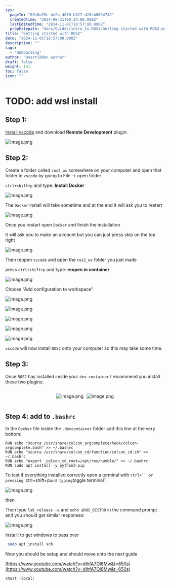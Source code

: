```yaml
---
sys:
  pageId: "89e0a78c-4e2b-4070-b327-d28cb0694742"
  createdTime: "2024-08-21T00:24:00.000Z"
  lastEditedTime: "2024-11-01T18:57:00.000Z"
  propFilepath: "docs/Guides/intro_to_ROS2/Getting started with ROS2.md"
title: "Getting started with ROS2"
date: "2024-11-01T18:57:00.000Z"
description: ""
tags:
  - "Onboarding"
author: "Overridden author"
draft: false
weight: 141
toc: false
icon: ""
---
```


# TODO: add wsl install

## Step 1:

[Install vscode](https://code.visualstudio.com/download) and download **Remote Development** plugin:

![image.png](https://prod-files-secure.s3.us-west-2.amazonaws.com/d518164a-d88e-44d1-a4ee-3adb3bd8bce0/efb52993-1881-4a40-b95e-6f020334f022/image.png?X-Amz-Algorithm=AWS4-HMAC-SHA256&X-Amz-Content-Sha256=UNSIGNED-PAYLOAD&X-Amz-Credential=ASIAZI2LB4667ZD6WVNX%2F20250307%2Fus-west-2%2Fs3%2Faws4_request&X-Amz-Date=20250307T181102Z&X-Amz-Expires=3600&X-Amz-Security-Token=IQoJb3JpZ2luX2VjEAIaCXVzLXdlc3QtMiJGMEQCIDVhQF00BUqRNucSn%2BltUIn8gFgCuRN52I337UrBKWzrAiAqLjInu7VsYsI%2FpnFHcYfYubZX33mqCpdhwQAIdB0d%2Fyr%2FAwhLEAAaDDYzNzQyMzE4MzgwNSIMdxJrfY%2BRjaf3y7s1KtwDze8Tfa6nrB4nAPylE0jAJCpI0bNHtt7UTRWZcZgpGfd9doTYQWZKjMKytEGwxXjD2FHycTmN5DO0G5nIEwliy9aQ30g642bYgqXJbv093NCEmqjXW48mR4nXIb0y8%2BaYP7xT%2FA3YlHEKKZA4AMStOKSFrRIZZzA2N9r3CEBJ3m%2BtYRHgJhkTCsG4K0owjjj5Ib0WG%2Fs4PVJYn0MHlREnrW%2B2qBogFvRgr0338hQ5Tz0dxtpS%2BnReEI87iRBp0PUls68Bz%2F7GLt2GFhki2cKOZH%2F0hCToNfp8oSLaTLUBlESvf9gECXk7mXNUI7offLg3YOBUZovQdhBtx313lj%2FyU9KR4%2BMjf5xbvTCDI0d1DgIfIaoauYVK8%2FjkctmXpdKsR6Sj9WmXtX%2BFAhmtfcYS8LCJS4oY6zMxYM3UGMlTlY33Exnq3eH6FhQJ3Fds19PUI9YWAdE090op%2FZG2CDRgaCqxqm5xI3Ut80iW4CabtdWQj3ROqzSOIiGvd5M52Mf%2FWunlSWO5pgLOqzWVGkK16kgDlsBwSU0wKciJZ1JjDQoIL44S9GJFuglrHn5sNn7R6x1Sng0hFjEPiuGMEgDrclA583SyA0w%2F%2B2PI3Mz1JmgfjhUSHK%2BZYNjqcvYwg%2BCsvgY6pgGFIgBjekGorA8DyAL75SSl5I7BPH1qq0JX%2FQpB5xDjsHeqikyf1Khw9t7nR9iDx2BVUB5lPHDnn38WRfe2Ut6QXSBzvCEU%2BS01cO0qQ8VR5aoR4NXal93%2B50Rqx8whQvySLBmDNKb48BxvxpFVLra1dcGpq%2BGWiebssi5RoL2j1otcpNaE6jNmu1UNUz%2FKOwlh7E1qaRUsF0gvCxtKEFMCbwbwKx3U&X-Amz-Signature=7cc008a3bddf92ab00c2682a4eca0b047e71077dd68a61ae4bdc83446a671f43&X-Amz-SignedHeaders=host&x-id=GetObject)

## Step 2:

Create a folder called `ros2_ws` somewhere on your computer and open that folder in `vscode` by going to File → open folder 

`ctrl+shift+p` and type: **Install Docker**

![image.png](https://prod-files-secure.s3.us-west-2.amazonaws.com/d518164a-d88e-44d1-a4ee-3adb3bd8bce0/2269dc0e-1cd5-47ff-bceb-c04ad9b2eab0/image.png?X-Amz-Algorithm=AWS4-HMAC-SHA256&X-Amz-Content-Sha256=UNSIGNED-PAYLOAD&X-Amz-Credential=ASIAZI2LB4667ZD6WVNX%2F20250307%2Fus-west-2%2Fs3%2Faws4_request&X-Amz-Date=20250307T181102Z&X-Amz-Expires=3600&X-Amz-Security-Token=IQoJb3JpZ2luX2VjEAIaCXVzLXdlc3QtMiJGMEQCIDVhQF00BUqRNucSn%2BltUIn8gFgCuRN52I337UrBKWzrAiAqLjInu7VsYsI%2FpnFHcYfYubZX33mqCpdhwQAIdB0d%2Fyr%2FAwhLEAAaDDYzNzQyMzE4MzgwNSIMdxJrfY%2BRjaf3y7s1KtwDze8Tfa6nrB4nAPylE0jAJCpI0bNHtt7UTRWZcZgpGfd9doTYQWZKjMKytEGwxXjD2FHycTmN5DO0G5nIEwliy9aQ30g642bYgqXJbv093NCEmqjXW48mR4nXIb0y8%2BaYP7xT%2FA3YlHEKKZA4AMStOKSFrRIZZzA2N9r3CEBJ3m%2BtYRHgJhkTCsG4K0owjjj5Ib0WG%2Fs4PVJYn0MHlREnrW%2B2qBogFvRgr0338hQ5Tz0dxtpS%2BnReEI87iRBp0PUls68Bz%2F7GLt2GFhki2cKOZH%2F0hCToNfp8oSLaTLUBlESvf9gECXk7mXNUI7offLg3YOBUZovQdhBtx313lj%2FyU9KR4%2BMjf5xbvTCDI0d1DgIfIaoauYVK8%2FjkctmXpdKsR6Sj9WmXtX%2BFAhmtfcYS8LCJS4oY6zMxYM3UGMlTlY33Exnq3eH6FhQJ3Fds19PUI9YWAdE090op%2FZG2CDRgaCqxqm5xI3Ut80iW4CabtdWQj3ROqzSOIiGvd5M52Mf%2FWunlSWO5pgLOqzWVGkK16kgDlsBwSU0wKciJZ1JjDQoIL44S9GJFuglrHn5sNn7R6x1Sng0hFjEPiuGMEgDrclA583SyA0w%2F%2B2PI3Mz1JmgfjhUSHK%2BZYNjqcvYwg%2BCsvgY6pgGFIgBjekGorA8DyAL75SSl5I7BPH1qq0JX%2FQpB5xDjsHeqikyf1Khw9t7nR9iDx2BVUB5lPHDnn38WRfe2Ut6QXSBzvCEU%2BS01cO0qQ8VR5aoR4NXal93%2B50Rqx8whQvySLBmDNKb48BxvxpFVLra1dcGpq%2BGWiebssi5RoL2j1otcpNaE6jNmu1UNUz%2FKOwlh7E1qaRUsF0gvCxtKEFMCbwbwKx3U&X-Amz-Signature=8bef12e1bb7c23b48ca5d485d05eedc943735b60fde78e96ecdda87ade0f20c2&X-Amz-SignedHeaders=host&x-id=GetObject)

The `Docker` install will take sometime and at the end it will ask you to restart

![image.png](https://prod-files-secure.s3.us-west-2.amazonaws.com/d518164a-d88e-44d1-a4ee-3adb3bd8bce0/ed233f78-be33-4b1f-b89c-9c346c0e961e/image.png?X-Amz-Algorithm=AWS4-HMAC-SHA256&X-Amz-Content-Sha256=UNSIGNED-PAYLOAD&X-Amz-Credential=ASIAZI2LB4667ZD6WVNX%2F20250307%2Fus-west-2%2Fs3%2Faws4_request&X-Amz-Date=20250307T181102Z&X-Amz-Expires=3600&X-Amz-Security-Token=IQoJb3JpZ2luX2VjEAIaCXVzLXdlc3QtMiJGMEQCIDVhQF00BUqRNucSn%2BltUIn8gFgCuRN52I337UrBKWzrAiAqLjInu7VsYsI%2FpnFHcYfYubZX33mqCpdhwQAIdB0d%2Fyr%2FAwhLEAAaDDYzNzQyMzE4MzgwNSIMdxJrfY%2BRjaf3y7s1KtwDze8Tfa6nrB4nAPylE0jAJCpI0bNHtt7UTRWZcZgpGfd9doTYQWZKjMKytEGwxXjD2FHycTmN5DO0G5nIEwliy9aQ30g642bYgqXJbv093NCEmqjXW48mR4nXIb0y8%2BaYP7xT%2FA3YlHEKKZA4AMStOKSFrRIZZzA2N9r3CEBJ3m%2BtYRHgJhkTCsG4K0owjjj5Ib0WG%2Fs4PVJYn0MHlREnrW%2B2qBogFvRgr0338hQ5Tz0dxtpS%2BnReEI87iRBp0PUls68Bz%2F7GLt2GFhki2cKOZH%2F0hCToNfp8oSLaTLUBlESvf9gECXk7mXNUI7offLg3YOBUZovQdhBtx313lj%2FyU9KR4%2BMjf5xbvTCDI0d1DgIfIaoauYVK8%2FjkctmXpdKsR6Sj9WmXtX%2BFAhmtfcYS8LCJS4oY6zMxYM3UGMlTlY33Exnq3eH6FhQJ3Fds19PUI9YWAdE090op%2FZG2CDRgaCqxqm5xI3Ut80iW4CabtdWQj3ROqzSOIiGvd5M52Mf%2FWunlSWO5pgLOqzWVGkK16kgDlsBwSU0wKciJZ1JjDQoIL44S9GJFuglrHn5sNn7R6x1Sng0hFjEPiuGMEgDrclA583SyA0w%2F%2B2PI3Mz1JmgfjhUSHK%2BZYNjqcvYwg%2BCsvgY6pgGFIgBjekGorA8DyAL75SSl5I7BPH1qq0JX%2FQpB5xDjsHeqikyf1Khw9t7nR9iDx2BVUB5lPHDnn38WRfe2Ut6QXSBzvCEU%2BS01cO0qQ8VR5aoR4NXal93%2B50Rqx8whQvySLBmDNKb48BxvxpFVLra1dcGpq%2BGWiebssi5RoL2j1otcpNaE6jNmu1UNUz%2FKOwlh7E1qaRUsF0gvCxtKEFMCbwbwKx3U&X-Amz-Signature=766a9ae71fbc719bf0eeb52c741fe92e5c8c8c3a31223867312e426acd2db960&X-Amz-SignedHeaders=host&x-id=GetObject)

Once you restart open `Docker` and finish the installation

It will ask you to make an account but you can just press skip on the top right

![image.png](https://prod-files-secure.s3.us-west-2.amazonaws.com/d518164a-d88e-44d1-a4ee-3adb3bd8bce0/21010ad9-1659-4fd9-9f59-9932a09b2a3d/image.png?X-Amz-Algorithm=AWS4-HMAC-SHA256&X-Amz-Content-Sha256=UNSIGNED-PAYLOAD&X-Amz-Credential=ASIAZI2LB4667ZD6WVNX%2F20250307%2Fus-west-2%2Fs3%2Faws4_request&X-Amz-Date=20250307T181102Z&X-Amz-Expires=3600&X-Amz-Security-Token=IQoJb3JpZ2luX2VjEAIaCXVzLXdlc3QtMiJGMEQCIDVhQF00BUqRNucSn%2BltUIn8gFgCuRN52I337UrBKWzrAiAqLjInu7VsYsI%2FpnFHcYfYubZX33mqCpdhwQAIdB0d%2Fyr%2FAwhLEAAaDDYzNzQyMzE4MzgwNSIMdxJrfY%2BRjaf3y7s1KtwDze8Tfa6nrB4nAPylE0jAJCpI0bNHtt7UTRWZcZgpGfd9doTYQWZKjMKytEGwxXjD2FHycTmN5DO0G5nIEwliy9aQ30g642bYgqXJbv093NCEmqjXW48mR4nXIb0y8%2BaYP7xT%2FA3YlHEKKZA4AMStOKSFrRIZZzA2N9r3CEBJ3m%2BtYRHgJhkTCsG4K0owjjj5Ib0WG%2Fs4PVJYn0MHlREnrW%2B2qBogFvRgr0338hQ5Tz0dxtpS%2BnReEI87iRBp0PUls68Bz%2F7GLt2GFhki2cKOZH%2F0hCToNfp8oSLaTLUBlESvf9gECXk7mXNUI7offLg3YOBUZovQdhBtx313lj%2FyU9KR4%2BMjf5xbvTCDI0d1DgIfIaoauYVK8%2FjkctmXpdKsR6Sj9WmXtX%2BFAhmtfcYS8LCJS4oY6zMxYM3UGMlTlY33Exnq3eH6FhQJ3Fds19PUI9YWAdE090op%2FZG2CDRgaCqxqm5xI3Ut80iW4CabtdWQj3ROqzSOIiGvd5M52Mf%2FWunlSWO5pgLOqzWVGkK16kgDlsBwSU0wKciJZ1JjDQoIL44S9GJFuglrHn5sNn7R6x1Sng0hFjEPiuGMEgDrclA583SyA0w%2F%2B2PI3Mz1JmgfjhUSHK%2BZYNjqcvYwg%2BCsvgY6pgGFIgBjekGorA8DyAL75SSl5I7BPH1qq0JX%2FQpB5xDjsHeqikyf1Khw9t7nR9iDx2BVUB5lPHDnn38WRfe2Ut6QXSBzvCEU%2BS01cO0qQ8VR5aoR4NXal93%2B50Rqx8whQvySLBmDNKb48BxvxpFVLra1dcGpq%2BGWiebssi5RoL2j1otcpNaE6jNmu1UNUz%2FKOwlh7E1qaRUsF0gvCxtKEFMCbwbwKx3U&X-Amz-Signature=69f838a7255a3449a65c45bdb2c080ef26a66f8c71884855480cab90a02a6baa&X-Amz-SignedHeaders=host&x-id=GetObject)

Then reopen `vscode` and open the `ros2_ws` folder you just made

press `ctrl+shift+p` and type: **reopen in container**

![image.png](https://prod-files-secure.s3.us-west-2.amazonaws.com/d518164a-d88e-44d1-a4ee-3adb3bd8bce0/4e93b8c2-41ad-488c-8095-c74205196118/image.png?X-Amz-Algorithm=AWS4-HMAC-SHA256&X-Amz-Content-Sha256=UNSIGNED-PAYLOAD&X-Amz-Credential=ASIAZI2LB4667ZD6WVNX%2F20250307%2Fus-west-2%2Fs3%2Faws4_request&X-Amz-Date=20250307T181102Z&X-Amz-Expires=3600&X-Amz-Security-Token=IQoJb3JpZ2luX2VjEAIaCXVzLXdlc3QtMiJGMEQCIDVhQF00BUqRNucSn%2BltUIn8gFgCuRN52I337UrBKWzrAiAqLjInu7VsYsI%2FpnFHcYfYubZX33mqCpdhwQAIdB0d%2Fyr%2FAwhLEAAaDDYzNzQyMzE4MzgwNSIMdxJrfY%2BRjaf3y7s1KtwDze8Tfa6nrB4nAPylE0jAJCpI0bNHtt7UTRWZcZgpGfd9doTYQWZKjMKytEGwxXjD2FHycTmN5DO0G5nIEwliy9aQ30g642bYgqXJbv093NCEmqjXW48mR4nXIb0y8%2BaYP7xT%2FA3YlHEKKZA4AMStOKSFrRIZZzA2N9r3CEBJ3m%2BtYRHgJhkTCsG4K0owjjj5Ib0WG%2Fs4PVJYn0MHlREnrW%2B2qBogFvRgr0338hQ5Tz0dxtpS%2BnReEI87iRBp0PUls68Bz%2F7GLt2GFhki2cKOZH%2F0hCToNfp8oSLaTLUBlESvf9gECXk7mXNUI7offLg3YOBUZovQdhBtx313lj%2FyU9KR4%2BMjf5xbvTCDI0d1DgIfIaoauYVK8%2FjkctmXpdKsR6Sj9WmXtX%2BFAhmtfcYS8LCJS4oY6zMxYM3UGMlTlY33Exnq3eH6FhQJ3Fds19PUI9YWAdE090op%2FZG2CDRgaCqxqm5xI3Ut80iW4CabtdWQj3ROqzSOIiGvd5M52Mf%2FWunlSWO5pgLOqzWVGkK16kgDlsBwSU0wKciJZ1JjDQoIL44S9GJFuglrHn5sNn7R6x1Sng0hFjEPiuGMEgDrclA583SyA0w%2F%2B2PI3Mz1JmgfjhUSHK%2BZYNjqcvYwg%2BCsvgY6pgGFIgBjekGorA8DyAL75SSl5I7BPH1qq0JX%2FQpB5xDjsHeqikyf1Khw9t7nR9iDx2BVUB5lPHDnn38WRfe2Ut6QXSBzvCEU%2BS01cO0qQ8VR5aoR4NXal93%2B50Rqx8whQvySLBmDNKb48BxvxpFVLra1dcGpq%2BGWiebssi5RoL2j1otcpNaE6jNmu1UNUz%2FKOwlh7E1qaRUsF0gvCxtKEFMCbwbwKx3U&X-Amz-Signature=4c27c1a28aa59d45c7683c28aab3e19591e40449b340548cca3e6994c87539d3&X-Amz-SignedHeaders=host&x-id=GetObject)

Choose “Add configuration to workspace”

![image.png](https://prod-files-secure.s3.us-west-2.amazonaws.com/d518164a-d88e-44d1-a4ee-3adb3bd8bce0/9560b282-5060-4989-ba37-97e7b2c22476/image.png?X-Amz-Algorithm=AWS4-HMAC-SHA256&X-Amz-Content-Sha256=UNSIGNED-PAYLOAD&X-Amz-Credential=ASIAZI2LB4667ZD6WVNX%2F20250307%2Fus-west-2%2Fs3%2Faws4_request&X-Amz-Date=20250307T181102Z&X-Amz-Expires=3600&X-Amz-Security-Token=IQoJb3JpZ2luX2VjEAIaCXVzLXdlc3QtMiJGMEQCIDVhQF00BUqRNucSn%2BltUIn8gFgCuRN52I337UrBKWzrAiAqLjInu7VsYsI%2FpnFHcYfYubZX33mqCpdhwQAIdB0d%2Fyr%2FAwhLEAAaDDYzNzQyMzE4MzgwNSIMdxJrfY%2BRjaf3y7s1KtwDze8Tfa6nrB4nAPylE0jAJCpI0bNHtt7UTRWZcZgpGfd9doTYQWZKjMKytEGwxXjD2FHycTmN5DO0G5nIEwliy9aQ30g642bYgqXJbv093NCEmqjXW48mR4nXIb0y8%2BaYP7xT%2FA3YlHEKKZA4AMStOKSFrRIZZzA2N9r3CEBJ3m%2BtYRHgJhkTCsG4K0owjjj5Ib0WG%2Fs4PVJYn0MHlREnrW%2B2qBogFvRgr0338hQ5Tz0dxtpS%2BnReEI87iRBp0PUls68Bz%2F7GLt2GFhki2cKOZH%2F0hCToNfp8oSLaTLUBlESvf9gECXk7mXNUI7offLg3YOBUZovQdhBtx313lj%2FyU9KR4%2BMjf5xbvTCDI0d1DgIfIaoauYVK8%2FjkctmXpdKsR6Sj9WmXtX%2BFAhmtfcYS8LCJS4oY6zMxYM3UGMlTlY33Exnq3eH6FhQJ3Fds19PUI9YWAdE090op%2FZG2CDRgaCqxqm5xI3Ut80iW4CabtdWQj3ROqzSOIiGvd5M52Mf%2FWunlSWO5pgLOqzWVGkK16kgDlsBwSU0wKciJZ1JjDQoIL44S9GJFuglrHn5sNn7R6x1Sng0hFjEPiuGMEgDrclA583SyA0w%2F%2B2PI3Mz1JmgfjhUSHK%2BZYNjqcvYwg%2BCsvgY6pgGFIgBjekGorA8DyAL75SSl5I7BPH1qq0JX%2FQpB5xDjsHeqikyf1Khw9t7nR9iDx2BVUB5lPHDnn38WRfe2Ut6QXSBzvCEU%2BS01cO0qQ8VR5aoR4NXal93%2B50Rqx8whQvySLBmDNKb48BxvxpFVLra1dcGpq%2BGWiebssi5RoL2j1otcpNaE6jNmu1UNUz%2FKOwlh7E1qaRUsF0gvCxtKEFMCbwbwKx3U&X-Amz-Signature=f3cdd6dcc196e1c3cdd4612e469a4047eb4d56396e9ec7130852bdaf3eb7c825&X-Amz-SignedHeaders=host&x-id=GetObject)

![image.png](https://prod-files-secure.s3.us-west-2.amazonaws.com/d518164a-d88e-44d1-a4ee-3adb3bd8bce0/2ee63f81-886b-48e8-a553-dc6e5eac99e4/image.png?X-Amz-Algorithm=AWS4-HMAC-SHA256&X-Amz-Content-Sha256=UNSIGNED-PAYLOAD&X-Amz-Credential=ASIAZI2LB4667ZD6WVNX%2F20250307%2Fus-west-2%2Fs3%2Faws4_request&X-Amz-Date=20250307T181102Z&X-Amz-Expires=3600&X-Amz-Security-Token=IQoJb3JpZ2luX2VjEAIaCXVzLXdlc3QtMiJGMEQCIDVhQF00BUqRNucSn%2BltUIn8gFgCuRN52I337UrBKWzrAiAqLjInu7VsYsI%2FpnFHcYfYubZX33mqCpdhwQAIdB0d%2Fyr%2FAwhLEAAaDDYzNzQyMzE4MzgwNSIMdxJrfY%2BRjaf3y7s1KtwDze8Tfa6nrB4nAPylE0jAJCpI0bNHtt7UTRWZcZgpGfd9doTYQWZKjMKytEGwxXjD2FHycTmN5DO0G5nIEwliy9aQ30g642bYgqXJbv093NCEmqjXW48mR4nXIb0y8%2BaYP7xT%2FA3YlHEKKZA4AMStOKSFrRIZZzA2N9r3CEBJ3m%2BtYRHgJhkTCsG4K0owjjj5Ib0WG%2Fs4PVJYn0MHlREnrW%2B2qBogFvRgr0338hQ5Tz0dxtpS%2BnReEI87iRBp0PUls68Bz%2F7GLt2GFhki2cKOZH%2F0hCToNfp8oSLaTLUBlESvf9gECXk7mXNUI7offLg3YOBUZovQdhBtx313lj%2FyU9KR4%2BMjf5xbvTCDI0d1DgIfIaoauYVK8%2FjkctmXpdKsR6Sj9WmXtX%2BFAhmtfcYS8LCJS4oY6zMxYM3UGMlTlY33Exnq3eH6FhQJ3Fds19PUI9YWAdE090op%2FZG2CDRgaCqxqm5xI3Ut80iW4CabtdWQj3ROqzSOIiGvd5M52Mf%2FWunlSWO5pgLOqzWVGkK16kgDlsBwSU0wKciJZ1JjDQoIL44S9GJFuglrHn5sNn7R6x1Sng0hFjEPiuGMEgDrclA583SyA0w%2F%2B2PI3Mz1JmgfjhUSHK%2BZYNjqcvYwg%2BCsvgY6pgGFIgBjekGorA8DyAL75SSl5I7BPH1qq0JX%2FQpB5xDjsHeqikyf1Khw9t7nR9iDx2BVUB5lPHDnn38WRfe2Ut6QXSBzvCEU%2BS01cO0qQ8VR5aoR4NXal93%2B50Rqx8whQvySLBmDNKb48BxvxpFVLra1dcGpq%2BGWiebssi5RoL2j1otcpNaE6jNmu1UNUz%2FKOwlh7E1qaRUsF0gvCxtKEFMCbwbwKx3U&X-Amz-Signature=0768dcc18f046b388a9451388562c48dbe2b30d2418653c75bda211ab162a440&X-Amz-SignedHeaders=host&x-id=GetObject)

![image.png](https://prod-files-secure.s3.us-west-2.amazonaws.com/d518164a-d88e-44d1-a4ee-3adb3bd8bce0/ae1580b2-b048-407e-aed9-b584224a7a04/image.png?X-Amz-Algorithm=AWS4-HMAC-SHA256&X-Amz-Content-Sha256=UNSIGNED-PAYLOAD&X-Amz-Credential=ASIAZI2LB4667ZD6WVNX%2F20250307%2Fus-west-2%2Fs3%2Faws4_request&X-Amz-Date=20250307T181102Z&X-Amz-Expires=3600&X-Amz-Security-Token=IQoJb3JpZ2luX2VjEAIaCXVzLXdlc3QtMiJGMEQCIDVhQF00BUqRNucSn%2BltUIn8gFgCuRN52I337UrBKWzrAiAqLjInu7VsYsI%2FpnFHcYfYubZX33mqCpdhwQAIdB0d%2Fyr%2FAwhLEAAaDDYzNzQyMzE4MzgwNSIMdxJrfY%2BRjaf3y7s1KtwDze8Tfa6nrB4nAPylE0jAJCpI0bNHtt7UTRWZcZgpGfd9doTYQWZKjMKytEGwxXjD2FHycTmN5DO0G5nIEwliy9aQ30g642bYgqXJbv093NCEmqjXW48mR4nXIb0y8%2BaYP7xT%2FA3YlHEKKZA4AMStOKSFrRIZZzA2N9r3CEBJ3m%2BtYRHgJhkTCsG4K0owjjj5Ib0WG%2Fs4PVJYn0MHlREnrW%2B2qBogFvRgr0338hQ5Tz0dxtpS%2BnReEI87iRBp0PUls68Bz%2F7GLt2GFhki2cKOZH%2F0hCToNfp8oSLaTLUBlESvf9gECXk7mXNUI7offLg3YOBUZovQdhBtx313lj%2FyU9KR4%2BMjf5xbvTCDI0d1DgIfIaoauYVK8%2FjkctmXpdKsR6Sj9WmXtX%2BFAhmtfcYS8LCJS4oY6zMxYM3UGMlTlY33Exnq3eH6FhQJ3Fds19PUI9YWAdE090op%2FZG2CDRgaCqxqm5xI3Ut80iW4CabtdWQj3ROqzSOIiGvd5M52Mf%2FWunlSWO5pgLOqzWVGkK16kgDlsBwSU0wKciJZ1JjDQoIL44S9GJFuglrHn5sNn7R6x1Sng0hFjEPiuGMEgDrclA583SyA0w%2F%2B2PI3Mz1JmgfjhUSHK%2BZYNjqcvYwg%2BCsvgY6pgGFIgBjekGorA8DyAL75SSl5I7BPH1qq0JX%2FQpB5xDjsHeqikyf1Khw9t7nR9iDx2BVUB5lPHDnn38WRfe2Ut6QXSBzvCEU%2BS01cO0qQ8VR5aoR4NXal93%2B50Rqx8whQvySLBmDNKb48BxvxpFVLra1dcGpq%2BGWiebssi5RoL2j1otcpNaE6jNmu1UNUz%2FKOwlh7E1qaRUsF0gvCxtKEFMCbwbwKx3U&X-Amz-Signature=bde1fd93cc2c91f393c52d7c3660a70ca7d42506bd07bff166842904406defcc&X-Amz-SignedHeaders=host&x-id=GetObject)

![image.png](https://prod-files-secure.s3.us-west-2.amazonaws.com/d518164a-d88e-44d1-a4ee-3adb3bd8bce0/53255b28-f75e-430f-b9e3-c0ac8577e42b/image.png?X-Amz-Algorithm=AWS4-HMAC-SHA256&X-Amz-Content-Sha256=UNSIGNED-PAYLOAD&X-Amz-Credential=ASIAZI2LB4667ZD6WVNX%2F20250307%2Fus-west-2%2Fs3%2Faws4_request&X-Amz-Date=20250307T181102Z&X-Amz-Expires=3600&X-Amz-Security-Token=IQoJb3JpZ2luX2VjEAIaCXVzLXdlc3QtMiJGMEQCIDVhQF00BUqRNucSn%2BltUIn8gFgCuRN52I337UrBKWzrAiAqLjInu7VsYsI%2FpnFHcYfYubZX33mqCpdhwQAIdB0d%2Fyr%2FAwhLEAAaDDYzNzQyMzE4MzgwNSIMdxJrfY%2BRjaf3y7s1KtwDze8Tfa6nrB4nAPylE0jAJCpI0bNHtt7UTRWZcZgpGfd9doTYQWZKjMKytEGwxXjD2FHycTmN5DO0G5nIEwliy9aQ30g642bYgqXJbv093NCEmqjXW48mR4nXIb0y8%2BaYP7xT%2FA3YlHEKKZA4AMStOKSFrRIZZzA2N9r3CEBJ3m%2BtYRHgJhkTCsG4K0owjjj5Ib0WG%2Fs4PVJYn0MHlREnrW%2B2qBogFvRgr0338hQ5Tz0dxtpS%2BnReEI87iRBp0PUls68Bz%2F7GLt2GFhki2cKOZH%2F0hCToNfp8oSLaTLUBlESvf9gECXk7mXNUI7offLg3YOBUZovQdhBtx313lj%2FyU9KR4%2BMjf5xbvTCDI0d1DgIfIaoauYVK8%2FjkctmXpdKsR6Sj9WmXtX%2BFAhmtfcYS8LCJS4oY6zMxYM3UGMlTlY33Exnq3eH6FhQJ3Fds19PUI9YWAdE090op%2FZG2CDRgaCqxqm5xI3Ut80iW4CabtdWQj3ROqzSOIiGvd5M52Mf%2FWunlSWO5pgLOqzWVGkK16kgDlsBwSU0wKciJZ1JjDQoIL44S9GJFuglrHn5sNn7R6x1Sng0hFjEPiuGMEgDrclA583SyA0w%2F%2B2PI3Mz1JmgfjhUSHK%2BZYNjqcvYwg%2BCsvgY6pgGFIgBjekGorA8DyAL75SSl5I7BPH1qq0JX%2FQpB5xDjsHeqikyf1Khw9t7nR9iDx2BVUB5lPHDnn38WRfe2Ut6QXSBzvCEU%2BS01cO0qQ8VR5aoR4NXal93%2B50Rqx8whQvySLBmDNKb48BxvxpFVLra1dcGpq%2BGWiebssi5RoL2j1otcpNaE6jNmu1UNUz%2FKOwlh7E1qaRUsF0gvCxtKEFMCbwbwKx3U&X-Amz-Signature=8aabaedf08de407ae7d71245e103c752c67f54ce3f9322cd262637a277b0f200&X-Amz-SignedHeaders=host&x-id=GetObject)

![image.png](https://prod-files-secure.s3.us-west-2.amazonaws.com/d518164a-d88e-44d1-a4ee-3adb3bd8bce0/7c562767-5af9-4ffb-97d1-327bcdf4ee00/image.png?X-Amz-Algorithm=AWS4-HMAC-SHA256&X-Amz-Content-Sha256=UNSIGNED-PAYLOAD&X-Amz-Credential=ASIAZI2LB4667ZD6WVNX%2F20250307%2Fus-west-2%2Fs3%2Faws4_request&X-Amz-Date=20250307T181102Z&X-Amz-Expires=3600&X-Amz-Security-Token=IQoJb3JpZ2luX2VjEAIaCXVzLXdlc3QtMiJGMEQCIDVhQF00BUqRNucSn%2BltUIn8gFgCuRN52I337UrBKWzrAiAqLjInu7VsYsI%2FpnFHcYfYubZX33mqCpdhwQAIdB0d%2Fyr%2FAwhLEAAaDDYzNzQyMzE4MzgwNSIMdxJrfY%2BRjaf3y7s1KtwDze8Tfa6nrB4nAPylE0jAJCpI0bNHtt7UTRWZcZgpGfd9doTYQWZKjMKytEGwxXjD2FHycTmN5DO0G5nIEwliy9aQ30g642bYgqXJbv093NCEmqjXW48mR4nXIb0y8%2BaYP7xT%2FA3YlHEKKZA4AMStOKSFrRIZZzA2N9r3CEBJ3m%2BtYRHgJhkTCsG4K0owjjj5Ib0WG%2Fs4PVJYn0MHlREnrW%2B2qBogFvRgr0338hQ5Tz0dxtpS%2BnReEI87iRBp0PUls68Bz%2F7GLt2GFhki2cKOZH%2F0hCToNfp8oSLaTLUBlESvf9gECXk7mXNUI7offLg3YOBUZovQdhBtx313lj%2FyU9KR4%2BMjf5xbvTCDI0d1DgIfIaoauYVK8%2FjkctmXpdKsR6Sj9WmXtX%2BFAhmtfcYS8LCJS4oY6zMxYM3UGMlTlY33Exnq3eH6FhQJ3Fds19PUI9YWAdE090op%2FZG2CDRgaCqxqm5xI3Ut80iW4CabtdWQj3ROqzSOIiGvd5M52Mf%2FWunlSWO5pgLOqzWVGkK16kgDlsBwSU0wKciJZ1JjDQoIL44S9GJFuglrHn5sNn7R6x1Sng0hFjEPiuGMEgDrclA583SyA0w%2F%2B2PI3Mz1JmgfjhUSHK%2BZYNjqcvYwg%2BCsvgY6pgGFIgBjekGorA8DyAL75SSl5I7BPH1qq0JX%2FQpB5xDjsHeqikyf1Khw9t7nR9iDx2BVUB5lPHDnn38WRfe2Ut6QXSBzvCEU%2BS01cO0qQ8VR5aoR4NXal93%2B50Rqx8whQvySLBmDNKb48BxvxpFVLra1dcGpq%2BGWiebssi5RoL2j1otcpNaE6jNmu1UNUz%2FKOwlh7E1qaRUsF0gvCxtKEFMCbwbwKx3U&X-Amz-Signature=d95cb73369740266a45a4af21aa44c97b968fb5027107e61558e67556bbbfe09&X-Amz-SignedHeaders=host&x-id=GetObject)

`vscode` will now install `ROS2` onto your computer so this may take some time.

## Step 3:

Once `ROS2` has installed inside your `dev-container` I recommend you install these two plugins:

<div style="display: flex;flex-direction: row; column-gap:10px; max-width: 630px;justify-content: center;">
<div>

![image.png](https://prod-files-secure.s3.us-west-2.amazonaws.com/d518164a-d88e-44d1-a4ee-3adb3bd8bce0/3fc3d550-5a54-4ba1-ba6b-faa01cdb7369/image.png?X-Amz-Algorithm=AWS4-HMAC-SHA256&X-Amz-Content-Sha256=UNSIGNED-PAYLOAD&X-Amz-Credential=ASIAZI2LB4663QYPDOK3%2F20250307%2Fus-west-2%2Fs3%2Faws4_request&X-Amz-Date=20250307T181107Z&X-Amz-Expires=3600&X-Amz-Security-Token=IQoJb3JpZ2luX2VjEAIaCXVzLXdlc3QtMiJHMEUCIQDCB5TQlIfvPbSEuMuqb2qnGLgy2ATczq%2Bqk%2FVBQKjRbQIgGXN2wp40EfMIVmx1gVSpX3j3Xdg2Edo1NEjGUG6ar68q%2FwMISxAAGgw2Mzc0MjMxODM4MDUiDGC7bIGfvketZDAcvSrcA%2Fpwz%2F11wMKIR3S5p%2F2GRNcOFBEVZabn2VFWD9KDJeCROSYYMb1mTmGqDNr7gIMuEVHSNCh1Z%2BVLZcjEf05rs%2Frf99a%2FcHViGy0e9PRRM8tMuIMrNF81drLMtofR%2BoaCLfcN0XGyO3%2B4BZMiwVFFn30Yp7c4flr0gJpkE5O4%2FcWkaE%2BYp0ID5grR%2FuOu0eGoyEGfd%2BOcHDgwhMOElpnJNr2tfX8CBhdJiGD1U2clEppq8MCMoSSb%2FlucfEu%2ByNti%2FWMlD%2B4vk%2F9I40JZiqvSgmBZpxpxyC%2Ft5YWSK%2BAr9kti1HxrJ7I4NB0RJmF81weiKxz7ABQv7PzeyPllkiwkzfWd7UYbKbtzakOVscrtEQaVAiqt7eDWLsu2dMN5DzBfPx2an5h8RAEARLzsTVHGSqyacmEE0oTaeyoUHYFuSp9TvLfI9oECjUQoDfc8mS98jbQ%2FGK7zg1h9v%2BQGUPODdfLlj1eTQGpRMiSYGVhpNOHp16vAwkWIadWeYHzeoDscnPisRq%2FX9HloA15GWMw1Y%2Fm1qcKHDzHvjmL6hluILtjDL6MtLeKPL%2BMEbnw4GRCO9OZ6DJ0CQdux4FCryVghKdh0RcLSHRhUuRjdl6LLlFPGaykp%2BKnBd20%2Fpnq%2BMMjfrL4GOqUBH1MypU5ZzAZZw1F2XRpHp7XqF6uTpwoJ3BzF72xgElZ4dC3ZuJvx%2B2WqyoI10a%2FcKbShGLAWHmN0vYqkg1lr7Wcs4ug1nDAx2oTDISMWYMrlE1gNeF5i6t0Fkn4jJG617KaWaWeVFzIrlZodiomlCWenTMlnGBO3QhcprRSIY4nx2Hi5RXI4u5aEkuRlnVGwt2ht7laCZhagVgJ6DhP9WD1a6Rnh&X-Amz-Signature=933e951978af33229000b1d46e187cc315c83fe4cb3084c55f336834734db284&X-Amz-SignedHeaders=host&x-id=GetObject)

</div>
<div>

![image.png](https://prod-files-secure.s3.us-west-2.amazonaws.com/d518164a-d88e-44d1-a4ee-3adb3bd8bce0/d994cc66-13c2-4093-a5a3-f84cf4601a82/image.png?X-Amz-Algorithm=AWS4-HMAC-SHA256&X-Amz-Content-Sha256=UNSIGNED-PAYLOAD&X-Amz-Credential=ASIAZI2LB4663UKZTHJJ%2F20250307%2Fus-west-2%2Fs3%2Faws4_request&X-Amz-Date=20250307T181108Z&X-Amz-Expires=3600&X-Amz-Security-Token=IQoJb3JpZ2luX2VjEAIaCXVzLXdlc3QtMiJGMEQCIEmp%2FM1da1rtnQUahF4Yd0vcmnOdWByXVeNXfMYz%2FT39AiBsyMyGHd62KHrm5rVNCumW%2BU%2FvxDE%2FN%2F5qkEd1z6WWPCr%2FAwhLEAAaDDYzNzQyMzE4MzgwNSIMsMJv0SRjPKY%2F78NtKtwD1%2FWFtNM7ab6wAhIF2oX7vDUZaZVmClx81ZMtXfySNYmCQNuPV6rGGaldFXuyS6fArqWgLzou4n3sF6K0D4QTnhY8WoZGzKtVscWL7DqZGK2M1LXQRt1pTc%2BX%2F190kw0kWQlLEkMrQPzRKJa%2F5PwdWBvgpj3j6GD9kXiHAd0j8dE%2BopXTydbUe9vOYikqauwcq07TfmaGJSmNCo07kjHiY5CYTkB%2BIGilPX3XSomwE4VPQkY6NqTAncWj50h6JL2rweugUqllAcPYUbSbgG2VBKau6ePkX9kn9yY9clBxr1TnbT2FH6SyUv3LOcwrfKcpQgwwIWDk%2BxLrEKwNsh8vBYGLsxuWNeVBerjnkhRBmrgjUJPU93xmutLZ%2Ft1xATQHaFAynGGl5Of5B%2F9I3%2FF6ej2Ba%2B1WIEs9BlD7lYV1ORvJeNFqp5i6OY31bdqyUE2ivBBkXn%2B%2BD5uGOZUjdmDR57%2F3MNDSK8WpiN3jaNbc4Nv8xDvha0AUZQvrqNuvU3xIGUxlmVfKoYv0iOewrgmd8qCSxcBu0Q6YosOV1Rv76HIODUFEzVRXp9WySNO4jQoRSeW7SiSlKcxVf5qce0P1JPBp2YaO%2FJEIgWJCCmrmLJ50ovwASo8J6ZHZRq8wvN%2BsvgY6pgFqfGwN6%2F3DJBV7kA7vS1jLFia9kTQpwhtu%2BYbeETK55nSautuU%2B38APKKZt3AqcWI7Jp1QJRCtYwIUCfs1W3sPYjTz6XUkITQsqtPcKldrDm2lpqhWLwUnSBAKcaHepFWYtA1LWKjZ63dKatoq1Nm%2BIhBVcQ62ut1HdJgvpU1RJLBiSOdVmsPjMzXHmOTKrLYTOBlmR2N1S3%2BgkGweEGpdvaEb4bfe&X-Amz-Signature=fac3c1e81182cea59938357f579f8653938e67505aa909ee5be79b932f10300d&X-Amz-SignedHeaders=host&x-id=GetObject)

</div>
</div>

## Step 4: add to `.bashrc`

In the `Docker` file inside the `.devcontainer` folder add this line at the very bottom: 

```docker
RUN echo "source /usr/share/colcon_argcomplete/hook/colcon-argcomplete.bash" >> ~/.bashrc
RUN echo "source /usr/share/colcon_cd/function/colcon_cd.sh" >> ~/.bashrc
RUN echo "export _colcon_cd_root=/opt/ros/humble/" >> ~/.bashrc
RUN sudo apt install -y python3-pip 
```

To test if everything installed correctly open a terminal with `ctrl+`` or pressing `ctrl+shift+p` and typing `toggle terminal`:

![image.png](https://prod-files-secure.s3.us-west-2.amazonaws.com/d518164a-d88e-44d1-a4ee-3adb3bd8bce0/6a4943d8-b04e-4c02-9a58-775f3384d1a5/image.png?X-Amz-Algorithm=AWS4-HMAC-SHA256&X-Amz-Content-Sha256=UNSIGNED-PAYLOAD&X-Amz-Credential=ASIAZI2LB4667ZD6WVNX%2F20250307%2Fus-west-2%2Fs3%2Faws4_request&X-Amz-Date=20250307T181102Z&X-Amz-Expires=3600&X-Amz-Security-Token=IQoJb3JpZ2luX2VjEAIaCXVzLXdlc3QtMiJGMEQCIDVhQF00BUqRNucSn%2BltUIn8gFgCuRN52I337UrBKWzrAiAqLjInu7VsYsI%2FpnFHcYfYubZX33mqCpdhwQAIdB0d%2Fyr%2FAwhLEAAaDDYzNzQyMzE4MzgwNSIMdxJrfY%2BRjaf3y7s1KtwDze8Tfa6nrB4nAPylE0jAJCpI0bNHtt7UTRWZcZgpGfd9doTYQWZKjMKytEGwxXjD2FHycTmN5DO0G5nIEwliy9aQ30g642bYgqXJbv093NCEmqjXW48mR4nXIb0y8%2BaYP7xT%2FA3YlHEKKZA4AMStOKSFrRIZZzA2N9r3CEBJ3m%2BtYRHgJhkTCsG4K0owjjj5Ib0WG%2Fs4PVJYn0MHlREnrW%2B2qBogFvRgr0338hQ5Tz0dxtpS%2BnReEI87iRBp0PUls68Bz%2F7GLt2GFhki2cKOZH%2F0hCToNfp8oSLaTLUBlESvf9gECXk7mXNUI7offLg3YOBUZovQdhBtx313lj%2FyU9KR4%2BMjf5xbvTCDI0d1DgIfIaoauYVK8%2FjkctmXpdKsR6Sj9WmXtX%2BFAhmtfcYS8LCJS4oY6zMxYM3UGMlTlY33Exnq3eH6FhQJ3Fds19PUI9YWAdE090op%2FZG2CDRgaCqxqm5xI3Ut80iW4CabtdWQj3ROqzSOIiGvd5M52Mf%2FWunlSWO5pgLOqzWVGkK16kgDlsBwSU0wKciJZ1JjDQoIL44S9GJFuglrHn5sNn7R6x1Sng0hFjEPiuGMEgDrclA583SyA0w%2F%2B2PI3Mz1JmgfjhUSHK%2BZYNjqcvYwg%2BCsvgY6pgGFIgBjekGorA8DyAL75SSl5I7BPH1qq0JX%2FQpB5xDjsHeqikyf1Khw9t7nR9iDx2BVUB5lPHDnn38WRfe2Ut6QXSBzvCEU%2BS01cO0qQ8VR5aoR4NXal93%2B50Rqx8whQvySLBmDNKb48BxvxpFVLra1dcGpq%2BGWiebssi5RoL2j1otcpNaE6jNmu1UNUz%2FKOwlh7E1qaRUsF0gvCxtKEFMCbwbwKx3U&X-Amz-Signature=74f23b919adc0b3fcf94923a8d890b2ab0d4862d8cb45e23b75aca682b7689d1&X-Amz-SignedHeaders=host&x-id=GetObject)

then 

Then type `lsb_release -a` and `echo $ROS_DISTRO` in the command prompt and you should get similar responses:

![image.png](https://prod-files-secure.s3.us-west-2.amazonaws.com/d518164a-d88e-44d1-a4ee-3adb3bd8bce0/3e635dec-a805-4e85-8b9e-d000e5b71a4e/image.png?X-Amz-Algorithm=AWS4-HMAC-SHA256&X-Amz-Content-Sha256=UNSIGNED-PAYLOAD&X-Amz-Credential=ASIAZI2LB4667ZD6WVNX%2F20250307%2Fus-west-2%2Fs3%2Faws4_request&X-Amz-Date=20250307T181102Z&X-Amz-Expires=3600&X-Amz-Security-Token=IQoJb3JpZ2luX2VjEAIaCXVzLXdlc3QtMiJGMEQCIDVhQF00BUqRNucSn%2BltUIn8gFgCuRN52I337UrBKWzrAiAqLjInu7VsYsI%2FpnFHcYfYubZX33mqCpdhwQAIdB0d%2Fyr%2FAwhLEAAaDDYzNzQyMzE4MzgwNSIMdxJrfY%2BRjaf3y7s1KtwDze8Tfa6nrB4nAPylE0jAJCpI0bNHtt7UTRWZcZgpGfd9doTYQWZKjMKytEGwxXjD2FHycTmN5DO0G5nIEwliy9aQ30g642bYgqXJbv093NCEmqjXW48mR4nXIb0y8%2BaYP7xT%2FA3YlHEKKZA4AMStOKSFrRIZZzA2N9r3CEBJ3m%2BtYRHgJhkTCsG4K0owjjj5Ib0WG%2Fs4PVJYn0MHlREnrW%2B2qBogFvRgr0338hQ5Tz0dxtpS%2BnReEI87iRBp0PUls68Bz%2F7GLt2GFhki2cKOZH%2F0hCToNfp8oSLaTLUBlESvf9gECXk7mXNUI7offLg3YOBUZovQdhBtx313lj%2FyU9KR4%2BMjf5xbvTCDI0d1DgIfIaoauYVK8%2FjkctmXpdKsR6Sj9WmXtX%2BFAhmtfcYS8LCJS4oY6zMxYM3UGMlTlY33Exnq3eH6FhQJ3Fds19PUI9YWAdE090op%2FZG2CDRgaCqxqm5xI3Ut80iW4CabtdWQj3ROqzSOIiGvd5M52Mf%2FWunlSWO5pgLOqzWVGkK16kgDlsBwSU0wKciJZ1JjDQoIL44S9GJFuglrHn5sNn7R6x1Sng0hFjEPiuGMEgDrclA583SyA0w%2F%2B2PI3Mz1JmgfjhUSHK%2BZYNjqcvYwg%2BCsvgY6pgGFIgBjekGorA8DyAL75SSl5I7BPH1qq0JX%2FQpB5xDjsHeqikyf1Khw9t7nR9iDx2BVUB5lPHDnn38WRfe2Ut6QXSBzvCEU%2BS01cO0qQ8VR5aoR4NXal93%2B50Rqx8whQvySLBmDNKb48BxvxpFVLra1dcGpq%2BGWiebssi5RoL2j1otcpNaE6jNmu1UNUz%2FKOwlh7E1qaRUsF0gvCxtKEFMCbwbwKx3U&X-Amz-Signature=423f74a37d375f7fba41db99b75c7bd08ad1e2010acfaa6f61e0c7970a699944&X-Amz-SignedHeaders=host&x-id=GetObject)

Install:  to get windows to pass over

```bash
 sudo apt install xcb
```

Now you should be setup and should move onto the next guide 

[https://www.youtube.com/watch?v=dihfA7Ol6Mw&t=650s](https://www.youtube.com/watch?v=dihfA7Ol6Mw&t=650s)

```python
xhost +local:
```
